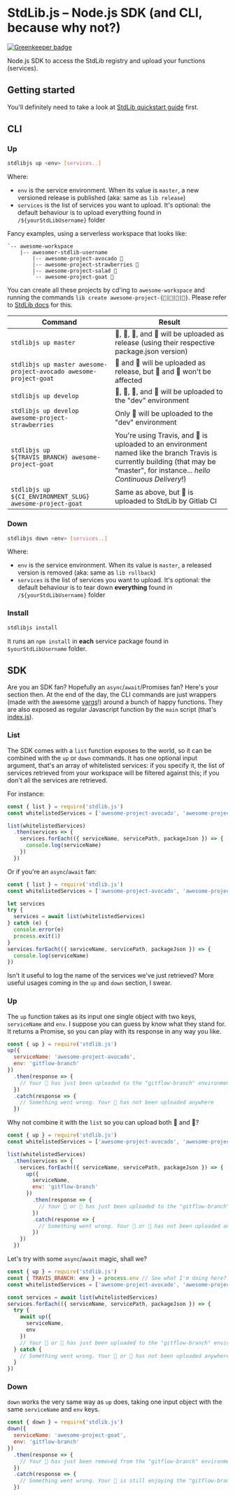 # StdLib.js – Node.js SDK (and CLI, because why not?)

[![Greenkeeper badge](https://badges.greenkeeper.io/jsDotCr/stdlib.js.svg)](https://greenkeeper.io/)

Node.js SDK to access the StdLib registry and upload your functions (services).

## Getting started
You'll definitely need to take a look at [StdLib quickstart guide](http://docs.stdlib.com/main/#/quickstart/from-scratch) first.

## CLI

### Up
```sh
stdlibjs up <env> [services..]
```

Where:
* `env` is the service environment. When its value is `master`, a new versioned release is published (aka: same as `lib release`)
* `services` is the list of services you want to upload. It's optional: the default behaviour is to upload everything found in `/${yourStdLibUsername}` folder

Fancy examples, using a serverless workspace that looks like:
```
`-- awesome-workspace
    |-- awesomer-stdlib-username
        |-- awesome-project-avocado 🥑
        |-- awesome-project-strawberries 🍓
        |-- awesome-project-salad 🥗
        `-- awesome-project-goat 🐐
```
You can create all these projects by cd'ing to `awesome-workspace` and running the commands `lib create awesome-project-{🥑|🍓|🥗|🐐}`. Please refer to [StdLib docs](http://docs.stdlib.com) for this.

| Command | Result |
| --- | --- |
| `stdlibjs up master` | 🥑, 🍓, 🥗, and 🐐 will be uploaded as release (using their respective package.json version) |
| `stdlibjs up master awesome-project-avocado awesome-project-goat` | 🥑 and 🐐 will be uploaded as release, but 🍓 and 🥗 won't be affected |
| `stdlibjs up develop` | 🥑, 🍓, 🥗, and 🐐 will be uploaded to the "dev" environment |
| `stdlibjs up develop awesome-project-strawberries` | Only 🍓 will be uploaded to the "dev" environment |
| `stdlibjs up ${TRAVIS_BRANCH} awesome-project-goat` | You're using Travis, and 🐐 is uploaded to an environment named like the branch Travis is currently building (that may be "master", for instance... *hello Continuous Delivery*!) |
| `stdlibjs up ${CI_ENVIRONMENT_SLUG} awesome-project-goat` | Same as above, but 🐐 is uploaded to StdLib by Gitlab CI |

### Down
```sh
stdlibjs down <env> [services..]
```

Where:
* `env` is the service environment. When its value is `master`, a released version is removed (aka: same as `lib rollback`)
* `services` is the list of services you want to upload. It's optional: the default behaviour is to tear down **everything** found in `/${yourStdLibUsername}` folder

### Install
```sh
stdlibjs install
```

It runs an `npm install` in **each** service package found in `$yourStdLibUsername` folder.

## SDK

Are you an SDK fan? Hopefully an `async`/`await`/Promises fan? Here's your section then. At the end of the day, the CLI commands are just wrappers (made with the awesome [yargs](https://www.npmjs.com/package/yargs)!) around a bunch of happy functions. They are also exposed as regular Javascript function by the `main` script (that's [index.js](index.js)).

### List
The SDK comes with a `list` function exposes to the world, so it can be combined with the `up` or `down` commands.
It has one optional input argument, that's an array of whitelisted services: if you specify it, the list of services retrieved from your workspace will be filtered against this; if you don't all the services are retrieved.

For instance:
```js
const { list } = require('stdlib.js')
const whitelistedServices = ['awesome-project-avocado', 'awesome-project-goat']

list(whitelistedServices)
  .then(services => {
    services.forEach(({ serviceName, servicePath, packageJson }) => {
      console.log(serviceName)
    })
  })
```

Or if you're an `async`/`await` fan:
```js
const { list } = require('stdlib.js')
const whitelistedServices = ['awesome-project-avocado', 'awesome-project-goat']

let services
try {
  services = await list(whitelistedServices)
} catch (e) {
  console.error(e)
  process.exit(1)
}
services.forEach(({ serviceName, servicePath, packageJson }) => {
  console.log(serviceName)
})
```

Isn't it useful to log the name of the services we've just retrieved? More useful usages coming in the `up` and `down` section, I swear.


### Up

The `up` function takes as its input one single object with two keys, `serviceName` and `env`. I suppose you can guess by know what they stand for.
It returns a Promise, so you can play with its response in any way you like.

```js
const { up } = require('stdlib.js')
up({
  serviceName: 'awesome-project-avocado',
  env: 'gitflow-branch'
})
  .then(response => {
    // Your 🥑 has just been uploaded to the "gitflow-branch" environment.
  })
  .catch(response => {
    // Something went wrong. Your 🥑 has not been uploaded anywhere
  })
```

Why not combine it with the `list` so you can upload both 🥑 and 🐐?

```js
const { up } = require('stdlib.js')
const whitelistedServices = ['awesome-project-avocado', 'awesome-project-goat']

list(whitelistedServices)
  .then(services => {
    services.forEach(({ serviceName, servicePath, packageJson }) => {
      up({
        serviceName,
        env: 'gitflow-branch'
      })
        .then(response => {
          // Your 🥑 or 🐐 has just been uploaded to the "gitflow-branch" environment.
        })
        .catch(response => {
          // Something went wrong. Your 🥑 or 🐐 has not been uploaded anywhere
        })
    })
  })
```

Let's try with some `async`/`await` magic, shall we?

```js
const { up } = require('stdlib.js')
const { TRAVIS_BRANCH: env } = process.env // See what I'm doing here? #hellocontinuousdelivery
const whitelistedServices = ['awesome-project-avocado', 'awesome-project-goat']

const services = await list(whitelistedServices)
services.forEach(({ serviceName, servicePath, packageJson }) => {
  try {
    await up({
      serviceName,
      env
    })
    // Your 🥑 or 🐐 has just been uploaded to the "gitflow-branch" environment.
  } catch {
    // Something went wrong. Your 🥑 or 🐐 has not been uploaded anywhere
  }
})
```

### Down

`down` works the very same way as `up` does, taking one input object with the same `serviceName` and `env` keys.

```js
const { down } = require('stdlib.js')
down({
  serviceName: 'awesome-project-goat',
  env: 'gitflow-branch'
})
  .then(response => {
    // Your 🐐 has just been removed from the "gitflow-branch" environment.
  })
  .catch(response => {
    // Something went wrong. Your 🐐 is still enjoying the "gitflow-branch" environment.
  })
```